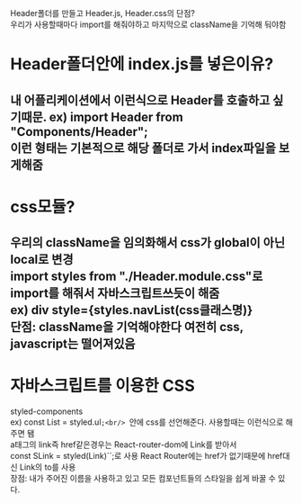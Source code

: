 Header폴더를 만들고 Header.js, Header.css의 단점?<br/>
우리가 사용할때마다 import를 해줘야하고 마지막으로 className을 기억해 둬야함<br/>

Header폴더안에 index.js를 넣은이유?
==================
내 어플리케이션에서 이런식으로 Header를 호출하고 싶기때문.
ex) import Header from "Components/Header";<br/>
이런 형태는 기본적으로 해당 폴더로 가서 index파일을 보게해줌
--------------
css모듈?
============================
우리의 className을 임의화해서 css가 global이 아닌 local로 변경<br/>
import styles from "./Header.module.css"로 import를 해줘서 자바스크립트쓰듯이 해줌<br/>
ex) div style={styles.navList(css클래스명)}<br/>
단점: className을 기억해야한다 여전히 css, javascript는 떨어져있음<br/>
---------------------
자바스크립트를 이용한 CSS
=====================
styled-components<br/>
ex) const List = styled.ul``;<br/>
``안에 css를 선언해준다. 사용할때는 <List>이런식으로 해주면 됌<br/>
a태그의 link즉 href같은경우는 React-router-dom에 Link를 받아서 <br/>
const SLink = styled(Link)``;로 사용 React Router에는 href가 없기때문에 href대신 Link의 to를 사용<br/>
장점: 내가 주어진 이름을 사용하고 있고 모든 컴포넌트들의 스타일을 쉽게 바꿀 수 있다.<br/>